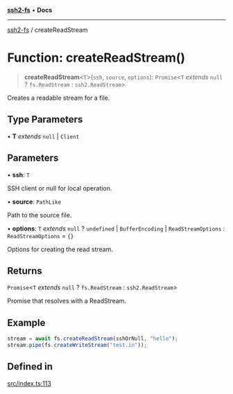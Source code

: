 [**ssh2-fs**](../README.md) • **Docs**

---

[ssh2-fs](../README.md) / createReadStream

# Function: createReadStream()

> **createReadStream**\<`T`\>(`ssh`, `source`, `options`): `Promise`\<`T` _extends_ `null` ? `fs.ReadStream` : `ssh2.ReadStream`\>

Creates a readable stream for a file.

## Type Parameters

• **T** _extends_ `null` \| `Client`

## Parameters

• **ssh**: `T`

SSH client or null for local operation.

• **source**: `PathLike`

Path to the source file.

• **options**: `T` _extends_ `null` ? `undefined` \| `BufferEncoding` \| `ReadStreamOptions` : `ReadStreamOptions` = `{}`

Options for creating the read stream.

## Returns

`Promise`\<`T` _extends_ `null` ? `fs.ReadStream` : `ssh2.ReadStream`\>

Promise that resolves with a ReadStream.

## Example

```typescript
stream = await fs.createReadStream(sshOrNull, "hello");
stream.pipe(fs.createWriteStream("test.in"));
```

## Defined in

[src/index.ts:113](https://github.com/adaltas/node-ssh2-fs/blob/d3bd0a05ed430bf829c995be339898786e60a46c/src/index.ts#L113)
